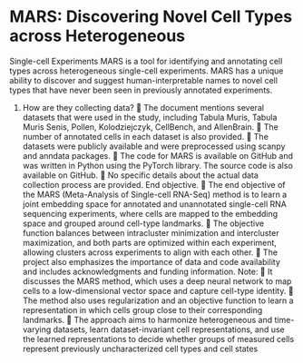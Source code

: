 # MARS: Discovering Novel Cell Types across Heterogeneous
Single-cell Experiments
MARS is a tool for identifying and annotating cell types across heterogeneous single-cell experiments.
MARS has a unique ability to discover and suggest human-interpretable names to novel cell types that
have never been seen in previously annotated experiments.
1. How are they collecting data?
 The document mentions several datasets that were used in the study, including
Tabula Muris, Tabula Muris Senis, Pollen, Kolodziejczyk, CellBench, and
AllenBrain.
 The number of annotated cells in each dataset is also provided.
 The datasets were publicly available and were preprocessed using scanpy and
anndata packages.
 The code for MARS is available on GitHub and was written in Python using the
PyTorch library. The source code is also available on GitHub.
 No specific details about the actual data collection process are provided.
End objective.
 The end objective of the MARS (Meta-Analysis of Single-cell RNA-Seq) method is
to learn a joint embedding space for annotated and unannotated single-cell RNA
sequencing experiments, where cells are mapped to the embedding space and
grouped around cell-type landmarks.
 The objective function balances between intracluster minimization and
intercluster maximization, and both parts are optimized within each experiment,
allowing clusters across experiments to align with each other.
 The project also emphasizes the importance of data and code availability and
includes acknowledgments and funding information.
Note:
 It discusses the MARS method, which uses a deep neural network to map cells to
a low-dimensional vector space and capture cell-type identity.
 The method also uses regularization and an objective function to learn a
representation in which cells group close to their corresponding landmarks.
 The approach aims to harmonize heterogeneous and time-varying datasets,
learn dataset-invariant cell representations, and use the learned representations
to decide whether groups of measured cells represent previously
uncharacterized cell types and cell states